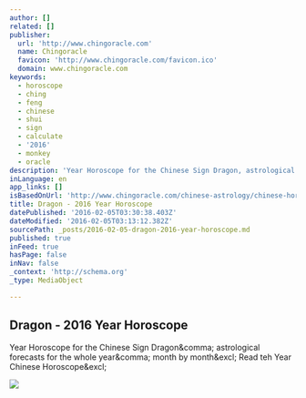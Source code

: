 ```yaml
---
author: []
related: []
publisher:
  url: 'http://www.chingoracle.com'
  name: Chingoracle
  favicon: 'http://www.chingoracle.com/favicon.ico'
  domain: www.chingoracle.com
keywords:
  - horoscope
  - ching
  - feng
  - chinese
  - shui
  - sign
  - calculate
  - '2016'
  - monkey
  - oracle
description: 'Year Horoscope for the Chinese Sign Dragon, astrological forecasts for the whole year, month by month! Read teh Year Chinese Horoscope!'
inLanguage: en
app_links: []
isBasedOnUrl: 'http://www.chingoracle.com/chinese-astrology/chinese-horoscope/dragon/?sign=dragon'
title: Dragon - 2016 Year Horoscope
datePublished: '2016-02-05T03:30:38.403Z'
dateModified: '2016-02-05T03:13:12.382Z'
sourcePath: _posts/2016-02-05-dragon-2016-year-horoscope.md
published: true
inFeed: true
hasPage: false
inNav: false
_context: 'http://schema.org'
_type: MediaObject

---
```

<article style=""><h1>Dragon - 2016 Year Horoscope</h1><p>Year Horoscope for the Chinese Sign Dragon&amp;comma; astrological forecasts for the whole year&amp;comma; month by month&amp;excl; Read teh Year Chinese Horoscope&amp;excl;</p><img src="http://www.chingoracle.com/chinese-astrology/chinese-horoscope/dragon/images-ching/chinese-sign-dragon.gif" /></article>